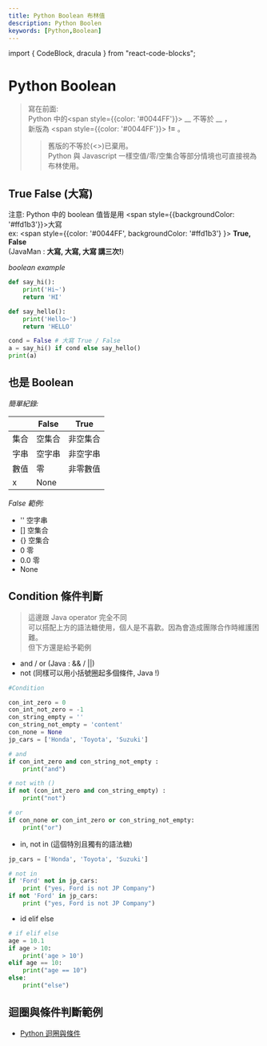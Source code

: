 ```yaml
---
title: Python Boolean 布林值
description: Python Boolen
keywords: [Python,Boolean]
---
```

import { CodeBlock, dracula  } from "react-code-blocks";

# Python Boolean 
> 寫在前面:  
> Python 中的<span style={{color: '#0044FF'}}> __ 不等於 __ </span>，  
> 新版為 <span style={{color: '#0044FF'}}> __!=__ </span>。  
>> 舊版的不等於(&lt;&gt;)已棄用。  
> Python 與 Javascript 一樣空值/零/空集合等部分情境也可直接視為布林使用。

## True False (大寫)
注意: Python 中的 boolean 值皆是用 <span style={{backgroundColor: '#ffd1b3'}}>大寫</span>  <br/>
ex: <span style={{color: '#0044FF', backgroundColor: '#ffd1b3'} }> __True, False__ </span> <br/>
(JavaMan : __大寫, 大寫, 大寫 講三次!__)

_boolean example_

```python
def say_hi():
    print('Hi~')
    return 'HI'

def say_hello():
    print('Hello~')
    return 'HELLO'

cond = False # 大寫 True / False
a = say_hi() if cond else say_hello()
print(a)
```


## 也是 Boolean
_簡單紀錄:_ 

|     | False          |True      |
|-----|----------------|----------|
| 集合 | 空集合 |  非空集合        |
| 字串 | 空字串 |  非空字串        |
| 數值 |   零  | 非零數值          |
|  x  | None |   |

_False 範例:_
* '' 空字串
* [] 空集合
* {} 空集合
* 0 零
* 0.0 零
* None




## Condition 條件判斷
> 這邊跟 Java operator 完全不同  
> 可以搭配上方的語法糖使用，個人是不喜歡。因為會造成團隊合作時維護困難。  
> 但下方還是給予範例  

* and / or (Java : && / ||)
* not (同樣可以用小括號圈起多個條件, Java !)

```python 
#Condition

con_int_zero = 0
con_int_not_zero = -1
con_string_empty = ''
con_string_not_empty = 'content'
con_none = None
jp_cars = ['Honda', 'Toyota', 'Suzuki']

# and
if con_int_zero and con_string_not_empty :
    print("and")

# not with ()
if not (con_int_zero and con_string_empty) :
    print("not")

# or
if con_none or con_int_zero or con_string_not_empty:
    print("or")
```

* in,  not in (這個特別且獨有的語法糖)

```python 
jp_cars = ['Honda', 'Toyota', 'Suzuki']

# not in 
if 'Ford' not in jp_cars:
    print ("yes, Ford is not JP Company")
if not 'Ford' in jp_cars:
    print ("yes, Ford is not JP Company")
```

* id elif else

```python
# if elif else
age = 10.1
if age > 10:
    print('age > 10')
elif age == 10:
    print("age == 10")
else:
    print("else")
```


## 迴圈與條件判斷範例
* [Python 迴圈與條件](./Python_Loop_Condition)